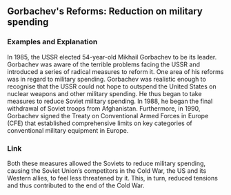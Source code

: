 ## Gorbachev's Reforms: Reduction on military spending


### Examples and Explanation


In 1985, the USSR elected 54-year-old Mikhail Gorbachev to be its leader. Gorbachev was aware of the terrible problems facing the USSR and introduced a series of radical measures to reform it. One area of his reforms was in regard to military spending. Gorbachev was realistic enough to recognise that the USSR could not hope to outspend the United States on nuclear weapons and other military spending. He thus began to take measures to reduce Soviet military spending. In 1988, he began the final withdrawal of Soviet troops from Afghanistan. Furthermore, in 1990, Gorbachev signed the Treaty on Conventional Armed Forces in Europe (CFE) that established comprehensive limits on key categories of conventional military equipment in Europe. 

### Link


Both these measures allowed the Soviets to reduce military spending, causing the Soviet Union’s competitors in the Cold War, the US and its Western allies, to feel less threatened by it. This, in turn, reduced tensions and thus contributed to the end of the Cold War.

